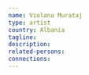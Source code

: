 ```yaml
---
name: Violana Murataj
type: artist
country: Albania
tagline:
description:
related-persons:
connections:
---
```

